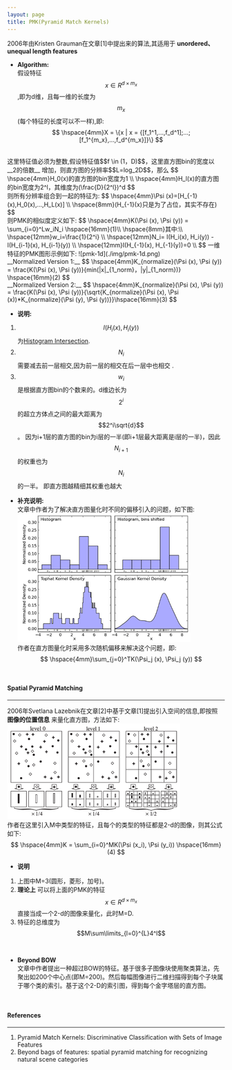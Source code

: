 ```yaml
---
layout: page
title: PMK(Pyramid Match Kernels)
---
```

2006年由Kristen Grauman在文章[1]中提出来的算法,其适用于 __unordered、unequal length features__   

*  __Algorithm:__    
假设特征$$x\in R^{d \times m_x}$$,即为d维，且每一维的长度为$$m_x$$(每个特征的长度可以不一样),即:    
$$
\hspace{4mm}X = \{x | x = {[f_1^1,...,f_d^1];...;[f_1^{m_x},...,f_d^{m_x}]}\}
$$    
<br />
这里特征值必须为整数,假设特征值$$f \in (1，D)$$，这里直方图bin的宽度以 __2的倍数__ 增加，则直方图的分辨率$$L=log_2D$$，那么    
$$
\hspace{4mm}H_0(x)的直方图的bin宽度为1   \\
\hspace{4mm}H_l(x)的直方图的bin宽度为2^l，其维度为(\frac{D}{2^l})^d 
$$
<br />
则所有分辨率组合到一起的特征为:    
$$
\hspace{4mm}\Psi (x)=[H_{-1}(x),H_0(x),...,H_L(x)] \\
\hspace{8mm}(H_{-1}(x)只是为了占位，其实不存在)
$$    
<br />
则PMK的相似度定义如下:    
$$
\hspace{4mm}K(\Psi (x), \Psi (y)) = \sum_{i=0}^Lw_iN_i  \hspace{16mm}(1)\\
\hspace{8mm}其中:\\
\hspace{12mm}w_i=\frac{1}{2^i} \\
\hspace{12mm}N_i= I(H_i(x), H_i(y)) - I(H_{i-1}(x), H_{i-1}(y))  \\
\hspace{12mm}I(H_{-1}(x), H_{-1}(y))=0 \\
$$       
一维特征的PMK图形示例如下:            
![pmk-1d](./img/pmk-1d.png)  
<br />
__Normalized Version 1:__        
$$
\hspace{4mm}K_{normalize}(\Psi (x), \Psi (y)) = \frac{K(\Psi (x), \Psi (y))}{min(|x|_{1_norm}，|y|_{1_norm})} \hspace{16mm}(2)
$$    
<br />
__Normalized Version 2:__         
$$    
\hspace{4mm}K_{normalize}(\Psi (x), \Psi (y)) = \frac{K(\Psi (x), \Psi (y))}{\sqrt{K_{normalize}(\Psi (x), \Psi (x))*K_{normalize}(\Psi (y), \Psi (y))}}\hspace{16mm}(3)
$$    

*  __说明:__    
1.  $$I(H_i(x), H_i(y))$$为[Histogram Intersection](./histrogram_intersection.html).
2.  $$N_i$$需要减去前一层相交,因为前一层的相交在后一层中也相交 .
3.  $$w_i$$是根据直方图bin的个数来的。d维边长为$$2^i$$的超立方体点之间的最大距离为$$2^i\sqrt{d}$$ 。
因为i+1层的直方图的bin为i层的一半(即i+1层最大距离是i层的一半)，因此$$N_{i+1}$$的权重也为$$N_{i}$$的一半。
即直方图越精细其权重也越大
   
*  __补充说明:__     
文章中作者为了解决直方图量化时不同的偏移引入的问题，如下图:
![histogram_density_estimation](./img/histogram_density_estimation.png)    
作者在直方图量化时采用多次随机偏移来解决这个问题，即:    
$$
\hspace{4mm}\sum_{j=0}^TK(\Psi_j (x), \Psi_j (y))
$$    
<br/>
   
#### __Spatial Pyramid Matching__
---    
2006年Svetlana Lazebnik在文章[2]中基于文章[1]提出引入空间的信息,即按照 __图像的位置信息__ 来量化直方图，方法如下:     
![spatial_pmk](./img/spatial_pmk.png)    
作者在这里引入M中类型的特征，且每个的类型的特征都是2-d的图像，则其公式如下:    
$$
\hspace{4mm}K = \sum_{i=0}^MK(\Psi (x_i), \Psi (y_i)) \hspace{16mm} (4)
$$    

*  __说明__    
1. 上图中M=3(圆形，菱形，加号)。
2. __理论上__ 可以将上面的PMK的特征$$x\in R^{d \times m_x}$$直接当成一个2-d的图像来量化，此时M=D.    
3. 特征的总维度为$$M\sum\limits_{l=0}^{L}4^l$$        
<br />    
   
*  __Beyond BOW__  
文章中作者提出一种超过BOW的特征。基于很多子图像块使用聚类算法，先聚出如200个中心点(即M=200)。然后每幅图像进行二维扫描得到每个子块属于哪个类的索引。基于这个2-D的索引图，得到每个金字塔层的直方图。
<br />

#### __References__    
----    
1.  Pyramid Match Kernels: Discriminative Classification with Sets of Image Features
2.  Beyond bags of features: spatial pyramid matching for recognizing natural scene categories

